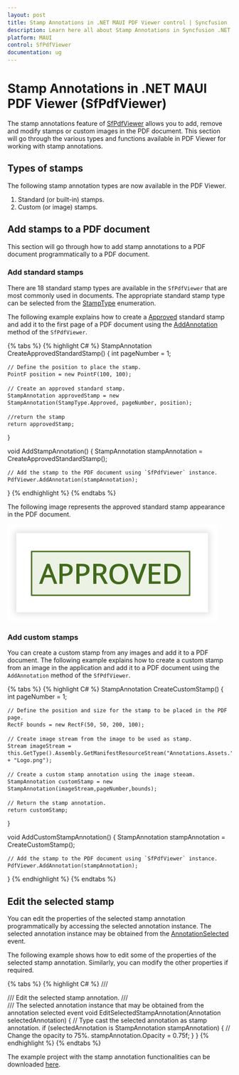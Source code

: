 ```yaml
---
layout: post
title: Stamp Annotations in .NET MAUI PDF Viewer control | Syncfusion
description: Learn here all about Stamp Annotations in Syncfusion .NET MAUI PDF Viewer (SfPdfViewer) control and its types.
platform: MAUI
control: SfPdfViewer
documentation: ug
---
```


# Stamp Annotations in .NET MAUI PDF Viewer (SfPdfViewer)

The stamp annotations feature of [SfPdfViewer](https://help.syncfusion.com/cr/maui/Syncfusion.Maui.PdfViewer.SfPdfViewer.html) allows you to add, remove and modify stamps or custom images in the PDF document. This section will go through the various types and functions available in PDF Viewer for working with stamp annotations.

## Types of stamps

The following stamp annotation types are now available in the PDF Viewer.

1.	Standard (or built-in) stamps.
2.	Custom (or image) stamps.

## Add stamps to a PDF document

This section will go through how to add stamp annotations to a PDF document programmatically to a PDF document.

### Add standard stamps

There are 18 standard stamp types are available in the `SfPdfViewer` that are most commonly used in documents. The appropriate standard stamp type can be selected from the [StampType](https://help.syncfusion.com/cr/maui/Syncfusion.Maui.PdfViewer.StampType.html) enumeration. 

The following example explains how to create a [Approved](https://help.syncfusion.com/cr/maui/Syncfusion.Maui.PdfViewer.StampType.html#Syncfusion_Maui_PdfViewer_StampType_Approved) standard stamp and add it to the first page of a PDF document using the [AddAnnotation](https://help.syncfusion.com/cr/maui/Syncfusion.Maui.PdfViewer.SfPdfViewer.html#Syncfusion_Maui_PdfViewer_SfPdfViewer_AddAnnotation_Syncfusion_Maui_PdfViewer_Annotation_) method of the `SfPdfViewer`.

{% tabs %}
{% highlight C# %}
StampAnnotation CreateApprovedStandardStamp()
{
    int pageNumber = 1;

    // Define the position to place the stamp.
    PointF position = new PointF(100, 100);

    // Create an approved standard stamp.
    StampAnnotation approvedStamp = new StampAnnotation(StampType.Approved, pageNumber, position);
    
    //return the stamp
    return approvedStamp;
}

void AddStampAnnotation()
{
    StampAnnotation stampAnnotation = CreateApprovedStandardStamp();

    // Add the stamp to the PDF document using `SfPdfViewer` instance.
    PdfViewer.AddAnnotation(stampAnnotation);
}
{% endhighlight %}
{% endtabs %}

The following image represents the approved standard stamp appearance in the PDF document.

![Standard Approved Stamp.](Images/Annotations/approved-stamp.png)

### Add custom stamps

You can create a custom stamp from any images and add it to a PDF document. The following example explains how to create a custom stamp from an image in the application and add it to a PDF document using the `AddAnnotation` method of the `SfPdfViewer`.

{% tabs %}
{% highlight C# %}
StampAnnotation CreateCustomStamp()
{
    int pageNumber = 1;

    // Define the position and size for the stamp to be placed in the PDF page.
    RectF bounds = new RectF(50, 50, 200, 100);

    // Create image stream from the image to be used as stamp.
    Stream imageStream = this.GetType().Assembly.GetManifestResourceStream("Annotations.Assets." + "Logo.png");

    // Create a custom stamp annotation using the image steeam.
    StampAnnotation customStamp = new StampAnnotation(imageStream,pageNumber,bounds);

    // Return the stamp annotation.
    return customStamp;
}

void AddCustomStampAnnotation()
{
    StampAnnotation stampAnnotation = CreateCustomStamp();

    // Add the stamp to the PDF document using `SfPdfViewer` instance.
    PdfViewer.AddAnnotation(stampAnnotation);
}
{% endhighlight %}
{% endtabs %}

## Edit the selected stamp

You can edit the properties of the selected stamp annotation programmatically by accessing the selected annotation instance. The selected annotation instance may be obtained from the [AnnotationSelected](https://help.syncfusion.com/cr/maui/Syncfusion.Maui.PdfViewer.SfPdfViewer.html#Syncfusion_Maui_PdfViewer_SfPdfViewer_AnnotationSelected) event. 

The following example shows how to edit some of the properties of the selected stamp annotation. Similarly, you can modify the other properties if required.

{% tabs %}
{% highlight C# %}
/// <summary>
/// Edit the selected stamp annotation.
/// </summary>
/// <param name="selectedAnnotation">The selected annotation instance that may be obtained from the annotation selected event</param>
void EditSelectedStampAnnotation(Annotation selectedAnnotation)
{
    // Type cast the selected annotation as stamp annotation.
    if (selectedAnnotation is StampAnnotation stampAnnotation)
    {
        // Change the opacity to 75%.
        stampAnnotation.Opacity = 0.75f;
    }
}
{% endhighlight %}
{% endtabs %}

The example project with the stamp annotation functionalities can be downloaded [here](https://github.com/SyncfusionExamples/maui-pdf-viewer-examples/tree/master/Annotations/Stamp).